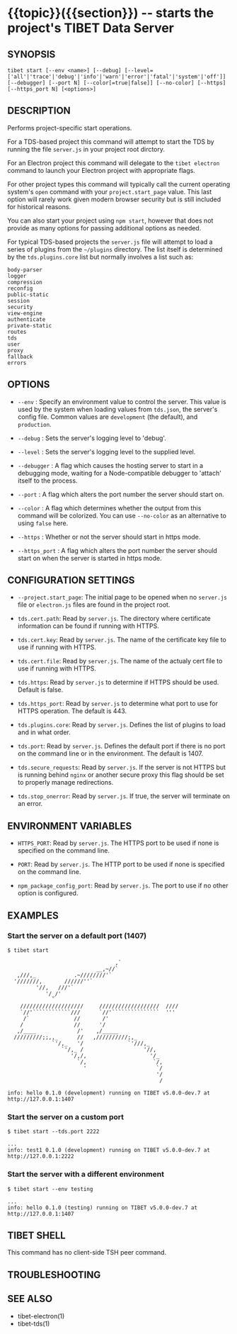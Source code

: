 {{topic}}({{section}}) -- starts the project's TIBET Data Server
=============================================

## SYNOPSIS

`tibet start [--env <name>] [--debug]
    [--level=['all'|'trace'|'debug'|'info'|'warn'|'error'|'fatal'|'system'|'off']]
    [--debugger] [--port N] [--color[=true|false]] [--no-color]
    [--https] [--https_port N]
    [<options>]`

## DESCRIPTION

Performs project-specific start operations.

For a TDS-based project this command will attempt to start the TDS by running
the file `server.js` in your project root dirctory.

For an Electron project this command will delegate to the `tibet electron`
command to launch your Electron project with appropriate flags.

For other project types this command will typically call the current operating
system's `open` command with your `project.start_page` value. This last option
will rarely work given modern browser security but is still included for
historical reasons.

You can also start your project using `npm start`, however that does not provide
as many options for passing additional options as needed.

For typical TDS-based projects the `server.js` file will attempt to load a
series of plugins from the `~/plugins` directory. The list itself is determined
by the `tds.plugins.core` list but normally involves a list such as:

    body-parser
    logger
    compression
    reconfig
    public-static
    session
    security
    view-engine
    authenticate
    private-static
    routes
    tds
    user
    proxy
    fallback
    errors

## OPTIONS

  * `--env` :
    Specify an environment value to control the server. This value is used by
the system when loading values from `tds.json`, the server's config file. Common
values are `development` (the default), and `production`.

  * `--debug` :
    Sets the server's logging level to 'debug'.

  * `--level` :
    Sets the server's logging level to the supplied level.

  * `--debugger` :
    A flag which causes the hosting server to start in a debugging mode, waiting
for a Node-compatible debugger to 'attach' itself to the process.

  * `--port` :
    A flag which alters the port number the server should start on.

  * `--color` :
    A flag which determines whether the output from this command will be
colorized. You can use `--no-color` as an alternative to using `false` here.

  * `--https` :
    Whether or not the server should start in https mode.

  * `--https_port` :
    A flag which alters the port number the server should start on when the
server is started in https mode.

## CONFIGURATION SETTINGS

  * `--project.start_page`:
    The initial page to be opened when no `server.js` file or `electron.js`
files are found in the project root.

  * `tds.cert.path`:
    Read by `server.js`. The directory where certificate information can
be found if running with HTTPS.

  * `tds.cert.key`:
    Read by `server.js`. The name of the certificate key file to use if running
with HTTPS.

  * `tds.cert.file`:
    Read by `server.js`. The name of the actualy cert file to use if running
with HTTPS.

  * `tds.https`:
    Read by `server.js` to determine if HTTPS should be used. Default is false.

  * `tds.https_port`:
    Read by `server.js` to determine what port to use for HTTPS operation. The
default is 443.

  * `tds.plugins.core`:
    Read by `server.js`. Defines the list of plugins to load and in what order.

  * `tds.port`:
    Read by `server.js`. Defines the default port if there is no port on the
command line or in the environment. The default is 1407.

  * `tds.secure_requests`:
    Read by `server.js`. If the server is not HTTPS but is running behind
`nginx` or another secure proxy this flag should be set to properly manage
redirections.

  * `tds.stop_onerror`:
    Read by `server.js`. If true, the server will terminate on an error.

## ENVIRONMENT VARIABLES

  * `HTTPS_PORT`:
    Read by `server.js`. The HTTPS port to be used if none is specified on the command line.

  * `PORT`:
    Read by `server.js`. The HTTP port to be used if none is specified on the command line.

  * `npm_package_config_port`:
    Read by `server.js`. The port to use if no other option is configured.


## EXAMPLES

### Start the server on a default port (1407)

    $ tibet start

                                      ,`
                                __,~//`
       ,///,_            .~////////'`
      '///////,       //////''`
             '//,   ///'`
                '/_/'
                  `
        ////////////////////     ///////////////////  ////
        `//'````````````///      `//'```````````````  '''
         /`              //       /'
        /                //      '/
       ,/____             /'    ,/_____
      /////////;;,,_      //   ,//////////;,_
                  `'/,_   '/              `'///,_
                     `'/,_ /                   '//,
                        '/,/,                    '/_
                          `/,                     `/,
                            '                      `/
                                                   '/
                                                    /

    info: hello 0.1.0 (development) running on TIBET v5.0.0-dev.7 at http://127.0.0.1:1407

### Start the server on a custom port

    $ tibet start --tds.port 2222

    ...
    info: test1 0.1.0 (development) running on TIBET v5.0.0-dev.7 at http://127.0.0.1:2222

### Start the server with a different environment

    $ tibet start --env testing

    ...
    info: hello 0.1.0 (testing) running on TIBET v5.0.0-dev.7 at http://127.0.0.1:1407


## TIBET SHELL

This command has no client-side TSH peer command.

## TROUBLESHOOTING


## SEE ALSO

  * tibet-electron(1)
  * tibet-tds(1)
